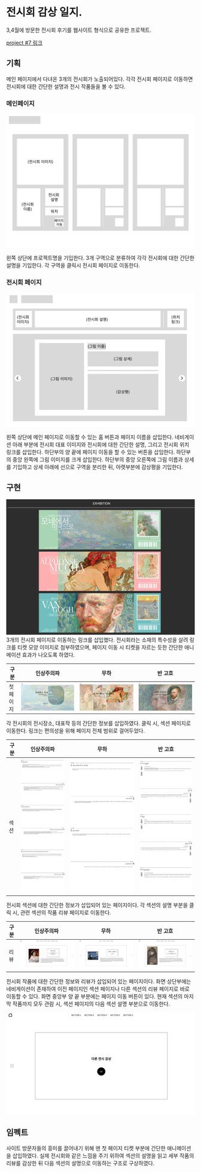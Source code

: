 # 전시회 감상 일지.

3,4월에 방문한 전시회 후기를 웹사이트 형식으로 공유한 프로젝트.

[project #7 링크](https://chocho030.github.io/project-seven/)

## 기획

메인 페이지에서 다녀온 3개의 전시회가 노출되어있다. 각각 전시회 페이지로 이동하면 전시회에 대한 간단한 설명과 전시 작품들을 볼 수 있다.

### 메인페이지

![alt text](readme-img/plan-main.png)

왼쪽 상단에 프로젝트명을 기입한다.
3개 구역으로 분류하여 각각 전시회에 대한 간단한 설명을 기입한다.
각 구역을 클릭시 전시회 페이지로 이동한다.

### 전시회 페이지

![alt text](readme-img/plan-exhibiton.png)

왼쪽 상단에 메인 페이지로 이동할 수 있는 홈 버튼과 페이지 이름을 삽입한다.
네비게이션 아래 부분에 전시회 대표 이미지와 전시회에 대한 간단한 설명, 그리고 전시회 위치 링크를 삽입한다.
하단부의 양 끝에 페이지 이동을 할 수 있는 버튼을 삽임한다.
하단부의 중앙 왼쪽에 그림 이미지를 크게 삽입한다.
하단부의 중앙 오른쪽에 그림 이름과 상세를 기입하고 상세 아래에 선으로 구역을 분리한 뒤, 아랫부분에 감상평을 기입한다.

## 구현

![alt text](readme-img/index.jpeg)
3개의 전시회 페이지로 이동하는 링크를 삽입했다. 전시회라는 소재의 특수성을 살려 링크를 티켓 모양 이미지로 첨부하였으며, 페이지 이동 시 티켓을 자르는 듯한 간단한 애니메이션 효과가 나오도록 하였다.

| 구분     | 인상주의파                           | 무하                               | 반 고흐                           |
| -------- | ------------------------------------ | ---------------------------------- | --------------------------------- |
| 첫페이지 | ![alt text](readme-img/impress.jpeg) | ![alt text](readme-img/mucha.jpeg) | ![alt text](readme-img/gogh.jpeg) |

각 전시회의 전시장소, 대표작 등의 간단한 정보를 삽입하였다. 클릭 시, 섹션 페이지로 이동한다. 링크는 편의성을 위해 페이지 전체 범위로 걸어두었다.

| 구분 | 인상주의파                                   | 무하                                       | 반 고흐                                   |
| ---- | -------------------------------------------- | ------------------------------------------ | ----------------------------------------- |
| 섹션 | ![alt text](readme-img/impress-section.jpeg) | ![alt text](readme-img/mucha-section.jpeg) | ![alt text](readme-img/gogh-section.jpeg) |

전시회 섹션에 대한 간단한 정보가 삽입되어 있는 페이지이다. 각 섹션의 설명 부분을 클릭 시, 관련 섹션의 작품 리뷰 페이지로 이동한다.

| 구분 | 인상주의파                                  | 무하                                      | 반 고흐                                  |
| ---- | ------------------------------------------- | ----------------------------------------- | ---------------------------------------- |
| 리뷰 | ![alt text](readme-img/impress-review.jpeg) | ![alt text](readme-img/mucha-review.jpeg) | ![alt text](readme-img/gogh-review.jpeg) |

전시회 작품에 대한 간단한 정보와 리뷰가 삽입되어 있는 페이지이다. 화면 상단부에는 네비게이션이 존재하여 이전 페이지인 섹션 페이지나 다른 섹션의 리뷰 페이지로 바로 이동할 수 있다. 화면 중앙부 양 끝 부분에는 페이지 이동 버튼이 있다. 현재 섹션의 마지막 작품까지 모두 관람 시, 섹션 페이지의 다음 섹션 설명 부분으로 이동한다.

![alt text](readme-img/review-end-page.jpeg)

## 임펙트

사이트 방문자들의 흥미를 끌어내기 위해 맨 첫 페이지 티켓 부분에 간단한 애니메이션을 삽입하였다.
실제 전시회와 같은 느낌을 주기 위하여 섹션의 설명을 읽고 세부 작품의 리뷰를 감상한 뒤 다음 섹션의 설명으로 이동하는 구조로 구상하였다.
